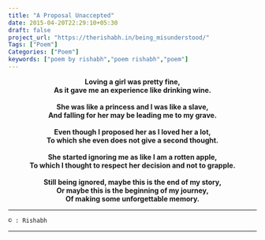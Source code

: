 ```yaml
---
title: "A Proposal Unaccepted"
date: 2015-04-20T22:29:10+05:30
draft: false
project_url: "https://therishabh.in/being_misunderstood/"
Tags: ["Poem"]
Categories: ["Poem"]
keywords: ["poem by rishabh","poem rishabh","poem"]
---
```



<center><b>
Loving a girl was pretty fine,<br>
As it gave me an experience like drinking wine.<br><br>
She was like a princess and I was like a slave,<br>
And falling for her may be leading me to my grave.<br><br>
Even though I proposed her as I loved her a lot,<br>
To which she even does not give a second thought.<br><br>
She started ignoring me as like I am a rotten apple,<br>
To which I thought to respect her decision and not to grapple.<br><br>
Still being ignored, maybe this is the end of my story,<br>
Or maybe this is the beginning of my journey,<br>
Of making some unforgettable memory.
</b></center>

___________________________________________
```
© : Rishabh
```

___________________________________________
